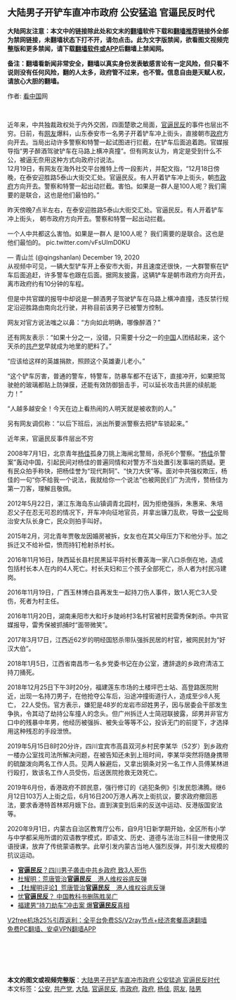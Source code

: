  <h2>大陆男子开铲车直冲市政府 公安猛追 官逼民反时代</h2> <p class="notice"><b>大陆网友注意：本文中的链接除此处和文末的<a href="https://github.com/bannedbook/fanqiang" >翻墙</a>软件下载和<a href="https://github.com/killgcd/justmysocks/blob/master/README.md">翻墙推荐</a>链接外全部为禁网链接，未翻墙状态下打不开，请勿点击。此为文字版禁闻，欲看图文视频完整版和更多禁闻，请下载<a href="https://github.com/bannedbook/fanqiang">翻墙软件或APP</a>后翻墙上禁闻网。</p><p>备注：翻墙看新闻非常安全，翻墙以真实身份发表敏感言论有一定风险，但只看不说则没有任何风险，翻的人太多，政府管不过来，也不管。信息自由是天赋人权，请放心大胆的翻墙。</b></p>  <div class="entry"> <p>作者: <span class='wp_keywordlink_affiliate'><a href="https://www.secretchina.com/" title="看中国" target="_blank">看中国</a></span>网</p> <p></br></p> <p>近年来，中共独裁政权处于内外交困，四面楚歌之局面，<a href="https://www.bannedbook.org/bnews/tag/%E5%AE%98%E9%80%BC%E6%B0%91%E5%8F%8D/" class="st_tag internal_tag" rel="tag" title="标签 官逼民反 下的日志">官逼民反</a>的事件也层出不穷。日前，有<a href="https://www.bannedbook.org/bnews/tag/%e7%bd%91%e5%8f%8b/" class="st_tag internal_tag" rel="tag" title="标签 网友 下的日志">网友</a>爆料，山东泰安市一名男子开着铲车冲上街头，直接朝市<a href="https://www.bannedbook.org/bnews/tag/%e6%94%bf%e5%ba%9c/" class="st_tag internal_tag" rel="tag" title="标签 政府 下的日志">政府</a>方向开去。当局出动许多警察和特警一起试图进行拦截，在铲车后面追着跑。官媒报导指“男子醉酒驾驶铲车在马路上横冲真撞”。但有网友认为，肯定是受到什么不公，被逼无奈用这种方式向政府讨说法。<br />12月19日，有网友在海外社交平台推特上传一段影片，并配文指，“12月18日傍晚，在泰安迎胜路5泰山大街交汇处。官逼民反。有人开着铲车冲上街头，朝<a href="https://www.bannedbook.org/bnews/tag/%E5%B8%82%E6%94%BF%E5%BA%9C/" class="st_tag internal_tag" rel="tag" title="标签 市政府 下的日志">市政府</a>方向开去。警察和特警一起出动拦截。害怕。如果是一群人是100人呢？我们需要的是联合，这也是他们最怕的。”</p> <p>昨天傍晚7点半左右，在泰安迎胜路5泰山大街交汇处。官逼民反。有人开着铲车冲上街头， 朝市政府方向开去。警察和特警一起出动拦截。</p> <p>一个人中共都这么害怕。如果是一群人 是100人呢？ 我们需要的是联合。这也是他们最怕的。 pic.twitter.com/vFsUImD0KU</p> <p>— 青山兰 (@qingshanlan) December 19, 2020<br />从视频中可见，一辆大型铲车开上泰安市大街，并且速度还很快，一大群警察在铲车后面追赶，许多警车也跟在后面。据网友披露，这辆铲车是朝市政府方向开去，离市政府约有10分钟的车程。</p>  <p>但是中共官媒的报导中却说是一醉酒男子驾驶铲车在马路上横冲直撞，违反禁行规定沿迎胜路由南向北行驶，并称目前该男子已被警方控制。</p> <p>网友对官方说法嗤之以鼻：“方向如此明确，哪像醉酒？”</p> <p>还有网友表示：“如果十分之一，没错，只需要十分之一的<span class='wp_keywordlink_affiliate'><a href="https://www.bannedbook.org/" title="中国" target="_blank">中国</a></span>人团结起来，这个天杀的<a href="https://www.bannedbook.org/bnews/tag/%e5%85%b1%e4%ba%a7%e5%85%9a/" class="st_tag internal_tag" rel="tag" title="标签 共产党 下的日志">共产党</a>早就成为地里的肥料了。”</p> <p>“应该给这样的英雄捐款，照顾这个英雄妻儿老小。”</p> <p>“这个铲车厉害，普通的警车，特警车，防暴车都不在话下，直接冲开，如果把驾驶舱的玻璃都贴上防弹膜，还能有效防御狙击手，可以延长攻击共匪的续航能力！”</p> <p>“人越多越安全！今天在边上看热闹的人明天就是被收割的人。”</p>  <p>另有网友调侃称：“以后下班后，派出所要派警察去把铲车锁起来。”</p> <p>近年来，官逼民反事件层出不穷</p> <p>2008年7月1日，北京青年<span class='wp_keywordlink'><a href="https://www.bannedbook.org/forum2/topic1456.html" title="电子书：京城刀客--杨佳" target="_blank">杨佳</a></span>孤身刀挑上海闸北警局，杀死6个警察。“<a href="https://www.bannedbook.org/bnews/tag/%e6%9d%a8%e4%bd%b3/" class="st_tag internal_tag" rel="tag" title="标签 杨佳 下的日志">杨佳</a>杀警案”轰动中国，引起民间对杨佳的普遍同情和对警方不当处置引发事端的质疑。更有民众拍手称快，把杨佳誉为“现代荆轲”、“快刀大侠”等。面对中共强权欺压，杨佳的一句“你不给我一个说法，我就给你一个说法”也被网民们广为流传，赞杨佳为第一刀客，理解且敬佩。</p> <p>2012年5月22日，湛江东海岛东山镇调青北园村，因为拒绝强拆，朱惠来、朱培忍父子在忍无可忍的情况下，开车冲向征地官员，并拿出镰刀乱砍，导致一<a href="https://www.bannedbook.org/bnews/tag/%e5%85%ac%e5%ae%89/" class="st_tag internal_tag" rel="tag" title="标签 公安 下的日志">公安</a>局治安大队长身亡，民众则拍手叫好。</p> <p>2015年2月，河北青年贾敬龙因婚房被拆，女友也在其父母压力下和他分手。加之拆迁又不给补偿，愤而持钉枪射杀村长。</p> <p>2016年11月16日，陕西延长县村民黑延平将村长曹英海一家八口杀倒在地，造成包括村长本人在内的4人死亡。村长夫妇和三个孩子全部死亡，杀人者为村民冯建岗。</p>  <p>2016年11月19日，广西玉林博白县再发生一起持刀伤人事件，致1人死亡3人受伤，死者为村主任。</p> <p>2016年11月20日，湖南耒阳市大和圩乡陡岭村3名村官被村民雷秀保刺杀。中共官媒报导，雷秀保被抓捕时“面带微笑”。</p> <p>2017年3月17日，江西近62岁的明经国怒杀带队强拆民居的村官，被网民封为“好汉大伯”。</p> <p>2018年1月5日，江西省南昌市一名乡党委书记在办公室，遭辞退的乡政府清洁工持刀捅死。</p> <p>2018年12月25日下午3时20分，福建莲东市场的土楼坪巴士站、高登路医院附近，出现一名持刀男子，在他抢夺公车后，沿途冲撞街道行人，造成至少8人死亡， 22人受伤。官方表示，嫌犯是48岁的龙岩市邱姓男子，因与居委会干部发生争执，令其动了劫持公车撞人的念头。但广州拆迁人士简冠联披露，邱男并非官方口中的残暴中年男，他经历被强拆、被失业等等不公，投诉无门的前提下，才选择用这种残忍的手段泄愤。</p> <p>2019年5月15日8时20分许，四川宜宾市高县双河乡村民李某华（52岁）到乡政府一楼办公室找司法所解决问题，在被告知还未到上班时间，李某华突然将随身携带的硫酸泼向两名工作人员。见两人躲避后，又拿出钢条对另一名工作人员傅某林进行殴打，致该名工作人员受伤，后送医院抢救无效死亡。</p>  <p>2019年6月份，香港政府不顾民意，强行修订的《逃犯条例》引发民怨沸腾。继6月12日103万人上街之后，6月16日200万港人再次上街抗议，要求政府撤回恶法，要求香港特首林郑月娥下台。直到演变到后来的反送中运动、反港版国安法等。</p> <p>2020年9月1日，内蒙古自治区教育厅公布，自9月1日新学期开始，全区所有小学与中学都采用所谓的双语教学模式，即语文、历史、道德与法治三科目一律使用汉语授课，放弃了传统蒙语教学。此举引发内蒙古当地人强烈反弹，并引发大规模的抗议运动。</p> <ul class='op-related-articles' title='相关阅读'> <li><a href='https://www.bannedbook.org/bnews/cbnews/20190516/1128912.html' target='_blank'><b>官逼民反</b>？四川男子袭击中共乡政府 致3人死伤</a></li> <li><a href='https://www.bannedbook.org/bnews/baitai/20190503/1122289.html' target='_blank'>杜耀明&#65306;荒唐管治<b>官逼民反</b>&#12288;港人维权谷底反弹</a></li> <li><a href='https://www.bannedbook.org/bnews/comments/20190502/1122204.html' target='_blank'>【杜耀明评论】荒唐管治<b>官逼民反</b>　港人维权谷底反弹</a></li> <li><a href='https://www.bannedbook.org/bnews/headline/20190223/1085961.html' target='_blank'>忧<b>官逼民反</b>？  中国教科书删陈胜吴广</a></li> <li><a href='https://www.bannedbook.org/bnews/cbnews/20181229/1054874.html' target='_blank'>福建男“持刀劫车”冲击案 爆<b>官逼民反</b>真相</a></li> </ul> <p class="texttj"> <a href="https://github.com/bannedbook/fanqiang/wiki/V2ray%E6%9C%BA%E5%9C%BA" target="_blank">V2free机场25%引荐返利：全平台免费SS/V2ray节点+经济套餐高速翻墙</a><br/> <a href="https://github.com/bannedbook/fanqiang/wiki/%E7%A6%81%E9%97%BB%E7%BD%91%E5%AE%89%E5%8D%93%E7%BF%BB%E5%A2%99%E6%96%B0%E9%97%BBAPP" target="_blank">免费PC翻墙、安卓VPN翻墙APP</a></p><p></br></br><br /> </br></p><a name='sharetosocial'></a>       <div><b>本文的图文或视频完整版</b>：<a href='https://www.bannedbook.org/bnews/cbnews/20201220/1451404.html'>大陆男子开铲车直冲市政府 公安猛追 官逼民反时代</a></div>  </div><!--END ENTRY--> <div class="postfooter"> <div>本文标签：<a href="https://www.bannedbook.org/bnews/tag/%e5%85%ac%e5%ae%89/" rel="tag">公安</a>, <a href="https://www.bannedbook.org/bnews/tag/%e5%85%b1%e4%ba%a7%e5%85%9a/" rel="tag">共产党</a>, <a href="https://www.bannedbook.org/bnews/tag/%e5%a4%a7%e9%99%86/" rel="tag">大陆</a>, <a href="https://www.bannedbook.org/bnews/tag/%E5%AE%98%E9%80%BC%E6%B0%91%E5%8F%8D/" rel="tag">官逼民反</a>, <a href="https://www.bannedbook.org/bnews/tag/%E5%B8%82%E6%94%BF%E5%BA%9C/" rel="tag">市政府</a>, <a href="https://www.bannedbook.org/bnews/tag/%e6%94%bf%e5%ba%9c/" rel="tag">政府</a>, <a href="https://www.bannedbook.org/bnews/tag/%e6%9d%a8%e4%bd%b3/" rel="tag">杨佳</a>, <a href="https://www.bannedbook.org/bnews/tag/%e7%bd%91%e5%8f%8b/" rel="tag">网友</a>, <a href="https://www.bannedbook.org/bnews/tag/%E9%99%86%E7%94%B7/" rel="tag">陆男</a></div>  </div><!--END POSTFOOTER--> 